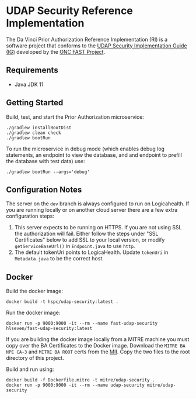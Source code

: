 # UDAP Security Reference Implementation

The Da Vinci Prior Authorization Reference Implementation (RI) is a software project that conforms to the [UDAP Security Implementation Guide (IG)](http://build.fhir.org/ig/HL7/fhir-udap-security-ig/) developed by the [ONC FAST Project](https://oncprojectracking.healthit.gov/wiki/pages/viewpage.action?pageId=43614268).

## Requirements

- Java JDK 11

## Getting Started

Build, test, and start the Prior Authorization microservice:

```
./gradlew installBootDist
./gradlew clean check
./gradlew bootRun
```

To run the microservice in debug mode (which enables debug log statements, an endpoint to view the database, and and endpoint to prefill the database with test data) use:

```
./gradlew bootRun --args='debug'
```

## Configuration Notes

The server on the `dev` branch is always configured to run on Logicahealth. If you are running locally or on another cloud server there are a few extra configuration steps:

1. This server expects to be running on HTTPS. If you are not using SSL the authorization will fail. Either follow the steps under "SSL Certificates" below to add SSL to your local version, or modify `getServiceBaseUrl()` in `Endpoint.java` to use `http`.
2. The default tokenUri points to LogicaHealth. Update `tokenUri` in `Metadata.java` to be the correct host.

## Docker

Build the docker image:

```
docker build -t hspc/udap-security:latest .
```

Run the docker image:

```
docker run -p 9000:9000 -it --rm --name fast-udap-security hlseven/fast-udap-security:latest
```

If you are building the docker image locally from a MITRE machine you must copy over the BA Certificates to the Docker image. Download the `MITRE BA NPE CA-3` and `MITRE BA ROOT` certs from the [MII](http://www2.mitre.org/tech/mii/pki/). Copy the two files to the root directory of this project.

Build and run using:

```
docker build -f Dockerfile.mitre -t mitre/udap-security .
docker run -p 9000:9000 -it --rm --name udap-security mitre/udap-security
```

